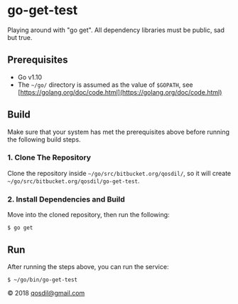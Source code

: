 # go-get-test

Playing around with "go get". All dependency libraries must be public, sad but true.

## Prerequisites
* Go v1.10
* The `~/go/` directory is assumed as the value of `$GOPATH`, see [https://golang.org/doc/code.html](https://golang.org/doc/code.html)

## Build

Make sure that your system has met the prerequisites above before running the following build steps.

### 1. Clone The Repository

Clone the repository inside `~/go/src/bitbucket.org/qosdil/`, so it will create `~/go/src/bitbucket.org/qosdil/go-get-test`.

### 2. Install Dependencies and Build

Move into the cloned repository, then run the following:

	$ go get
	
## Run

After running the steps above, you can run the service:

	$ ~/go/bin/go-get-test

&copy; 2018 [qosdil@gmail.com](mailto://qosdil@gmail.com)